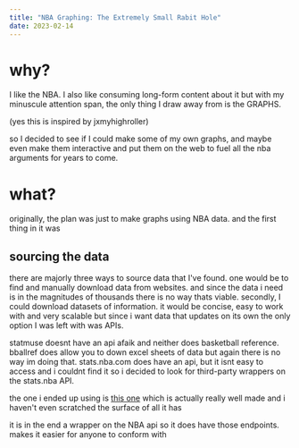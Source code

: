```yaml
---
title: "NBA Graphing: The Extremely Small Rabit Hole"
date: 2023-02-14
---
```


# why?

I like the NBA. I also like consuming long-form content about it but with my minuscule attention span, the only thing I draw away from is the GRAPHS.

(yes this is inspired by jxmyhighroller)

so I decided to see if I could make some of my own  graphs, and maybe even make them interactive and put them on the web to fuel all the nba arguments for years to come.

# what?

originally, the plan was just to make graphs using NBA data. and the first thing in it was 

## sourcing the data 

there are majorly three ways to source data that I've found. one would be to find and manually download data from websites. and since the data i need is in the magnitudes of thousands there is 
no way thats viable. secondly, I could download datasets of information. it would be concise, easy to work with and very scalable but since i want data that updates on its own
the only option I was left with was APIs. 

statmuse doesnt have an api afaik and neither does basketball reference. bballref does allow you to down excel sheets of data but again there is no way im doing that. 
stats.nba.com does have an api, but it isnt easy to access and i couldnt find it so i decided to look for third-party wrappers on the stats.nba API.

the one i ended up using is [this one](https://github.com/swar/nba_api) which is actually really well made and i haven't even scratched the surface of all it has

it is in the end a wrapper on the NBA api so it does have those endpoints. makes it easier for anyone to conform with 
